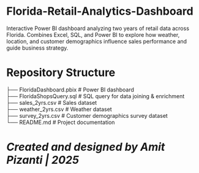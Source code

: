 # Florida-Retail-Analytics-Dashboard
Interactive Power BI dashboard analyzing two years of retail data across Florida. Combines Excel, SQL, and Power BI to explore how weather, location, and customer demographics influence sales performance and guide business strategy.

# Repository Structure
├── FloridaDashboard.pbix       # Power BI dashboard  
├── FloridaShopsQuery.sql       # SQL query for data joining & enrichment  
├── sales_2yrs.csv              # Sales dataset  
├── weather_2yrs.csv            # Weather dataset  
├── survey_2yrs.csv             # Customer demographics survey dataset  
└── README.md                   # Project documentation

# _Created and designed by **Amit Pizanti** | 2025_
